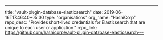 ---
title: "vault-plugin-database-elasticsearch"
date: 2019-06-16T17:46:40+05:30
type: "organisations"
org_name: "HashiCorp"
repo_desc: "Provides short-lived credentials for Elasticsearch that are unique to each user or application."
repo_link: https://github.com/hashicorp/vault-plugin-database-elasticsearch---